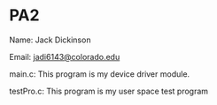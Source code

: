 # PA2

Name: Jack Dickinson


Email: jadi6143@colorado.edu



main.c: This program is my device driver module.


testPro.c: This program is my user space test program










